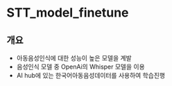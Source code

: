 # STT_model_finetune

## 개요
- 아동음성인식에 대한 성능이 높은 모델을 계발
- 음성인식 모델 중 OpenAi의 Whisper 모델을 이용
- AI hub에 있는 한국어아동음성데이터를 사용하여 학습진행

